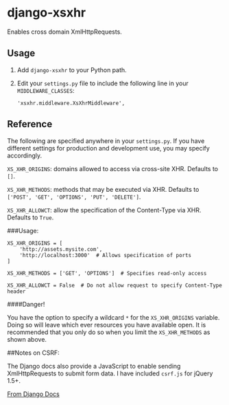 # django-xsxhr


Enables cross domain XmlHttpRequests.

## Usage

1. Add ``django-xsxhr`` to your Python path.

2. Edit your ``settings.py`` file to include the following line in your ``MIDDLEWARE_CLASSES``: 

    ``'xsxhr.middleware.XsXhrMiddleware',``
    
## Reference

The following are specified anywhere in your ``settings.py``. If you have different settings for production and development use, you may specify accordingly.

``XS_XHR_ORIGINS``: domains allowed to access via cross-site XHR. Defaults to ``[]``.

``XS_XHR_METHODS``: methods that may be executed via XHR. Defaults to ``['POST', 'GET', 'OPTIONS', 'PUT', 'DELETE']``.

``XS_XHR_ALLOWCT``: allow the specification of the Content-Type via XHR. Defaults to ``True``.

###Usage:

    XS_XHR_ORIGINS = [
        'http://assets.mysite.com',
        'http://localhost:3000'  # Allows specification of ports
    ]
    
    XS_XHR_METHODS = ['GET', 'OPTIONS']  # Specifies read-only access
    
    XS_XHR_ALLOWCT = False  # Do not allow request to specify Content-Type header
    

####Danger!

You have the option to specify a wildcard ``*`` for the ``XS_XHR_ORIGINS`` variable. Doing so will leave which ever resources you have available open. It is recommended that you only do so when you limit the ``XS_XHR_METHODS`` as shown above.


##Notes on CSRF:

The Django docs also provide a JavaScript to enable sending XmlHttpRequests to submit form data. I have included ``csrf.js`` for jQuery 1.5+. 

[From Django Docs](https://docs.djangoproject.com/en/dev/ref/contrib/csrf/)